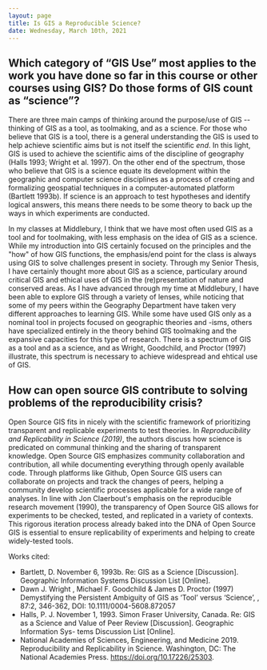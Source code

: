 ```yaml
---
layout: page
title: Is GIS a Reproducible Science?
date: Wednesday, March 10th, 2021
---
```


## Which category of “GIS Use” most applies to the work you have done so far in this course or other courses using GIS? Do those forms of GIS count as “science”?

There are three main camps of thinking around the purpose/use of GIS --thinking of GIS as a tool, as toolmaking, and as a science. For those who believe that GIS is a tool, there is a general understanding the GIS is used to help achieve scientific aims but is not itself the scientific *end*. In this light, GIS is used to achieve the scientific aims of the discipline of geography (Halls 1993; Wright et al. 1997). On the other end of the spectrum, those who believe that GIS is a science equate its development within the geographic and computer science disciplines as a process of creating and formalizing geospatial techniques in a computer-automated platform (Bartlett 1993b). If science is an approach to test hypotheses and identify logical answers, this means there needs to be some theory to back up the ways in which experiments are conducted. 

In my classes at Middlebury, I think that we have most often used GIS as a tool and for toolmaking, with less emphasis on the idea of GIS as a science. While my introduction into GIS certainly focused on the principles and the "how" of how GIS functions, the emphasis/end point for the class is always using GIS to solve challenges present in society. Through my Senior Thesis, I have certainly thought more about GIS as a science, particulary around critical GIS and ethical uses of GIS in the (re)presentation of nature and conserved areas. As I have advanced through my time at Middlebury, I have been able to explore GIS through a variety of lenses, while noticing that some of my peers within the Geography Department have taken very different approaches to learning GIS. While some have used GIS only as a nominal tool in projects focused on geographic theories and -isms, others have specialized entirely in the theory behind GIS toolmaking and the expansive capacities for this type of research. There is a spectrum of GIS as a tool and as a science, and as Wright, Goodchild, and Proctor (1997) illustrate, this spectrum is necessary to achieve widespread and ehtical use of GIS. 


## How can open source GIS contribute to solving problems of the reproducibility crisis?

Open Source GIS fits in nicely with the scientific framework of prioritizing transparent and replicable experiments to test theories. In *Reproducibility and Replicability in Science (2019)*, the authors discuss how science is predicated on communal thinking and the sharing of transparent knowledge. Open Source GIS emphasizes community collaboration and contribution, all while documenting everything through openly available code. Through platforms like Github, Open Source GIS users can collaborate on projects and track the changes of peers, helping a community develop scientific processes applicable for a wide range of analyses. In line with Jon Claerbout's emphasis on the reproducible research movement (1990), the transparency of Open Source GIS allows for experiments to be checked, tested, and replicated in a variety of contexts. This rigorous iteration process already baked into the DNA of Open Source GIS is essential to ensure replicability of experiments and helping to create widely-tested tools. 


Works cited: 
- Bartlett, D. November 6, 1993b. Re: GIS as a Science [Discussion]. Geographic Information Systems Discussion List [Online].
- Dawn J. Wright , Michael F. Goodchild & James D. Proctor (1997) Demystifying the Persistent Ambiguity of GIS as ‘Tool’ versus ‘Science’, , 87:2, 346-362, DOI: 10.1111/0004-5608.872057
- Halls, P. J. November 1, 1993. Simon Fraser University, Canada. Re: GIS as a Science and Value of Peer Review [Discussion]. Geographic Information Sys- tems Discussion List [Online].
- National Academies of Sciences, Engineering, and Medicine 2019. Reproducibility and Replicability in Science. Washington, DC: The National Academies Press. https://doi.org/10.17226/25303.

